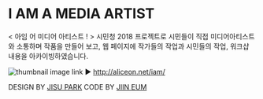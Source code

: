 # I AM A MEDIA ARTIST
< 아임 어 미디어 아티스트 ! > 시민청 2018 프로젝트로 시민들이 직접 미디어아티스트와 소통하며 작품을 만들어 보고, 
웹 페이지에 작가들의 작업과 시민들의 작업, 워크샵 내용을 아카이빙하였습니다.

![thumbnail image](http://aliceon.net/iam/img/thumbnail.jpg)
link ▶︎ http://aliceon.net/iam/

DESIGN BY [JISU PARK](https://github.com/gpg1127)
CODE BY [JIIN EUM](https://github.com/jiindev)
